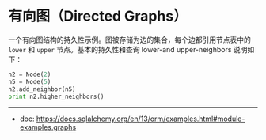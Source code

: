 # 有向图（Directed Graphs）

一个有向图结构的持久性示例。图被存储为边的集合，每个边都引用节点表中的 `lower` 和 `upper` 节点。基本的持久性和查询 lower-and upper-neighbors 说明如下：

```Python
n2 = Node(2)
n5 = Node(5)
n2.add_neighbor(n5)
print n2.higher_neighbors()
```

---

- doc: https://docs.sqlalchemy.org/en/13/orm/examples.html#module-examples.graphs

